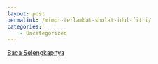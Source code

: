 ```yaml
---
layout: post
permalink: /mimpi-terlambat-sholat-idul-fitri/
categories:
    - Uncategorized
---
```


[Baca Selengkapnya](/05)
